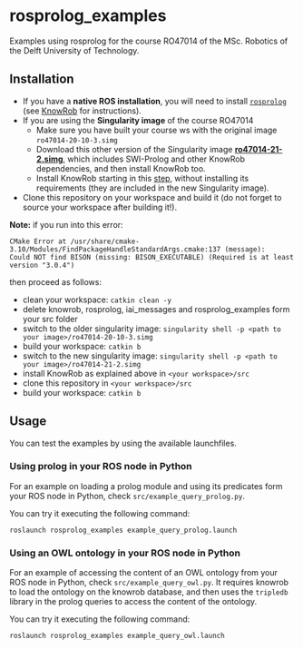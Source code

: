 # rosprolog_examples

Examples using rosprolog for the course RO47014 of the MSc. Robotics of the Delft University of Technology.

## Installation
- If you have a **native ROS installation**, you will need to install [`rosprolog`](https://github.com/knowrob/rosprolog) (see [KnowRob](https://github.com/knowrob/knowrob) for instructions).
- If you are using the **Singularity image** of the course RO47014
  - Make sure you have built your course ws with the original image `ro47014-20-10-3.simg`
  - Download this other version of the Singularity image [**ro47014-21-2.simg**](https://surfdrive.surf.nl/files/index.php/s/jGh6kn9oZnObRyV), which includes SWI-Prolog and other KnowRob dependencies, and then install KnowRob too.
  - Install KnowRob starting in this [step](https://github.com/knowrob/knowrob#installation), without installing its requirements (they are included in the new Singularity image).
- Clone this repository on your workspace and build it (do not forget to source your workspace after building it!).

**Note:**
if you run into this error:
```
CMake Error at /usr/share/cmake-3.10/Modules/FindPackageHandleStandardArgs.cmake:137 (message):
Could NOT find BISON (missing: BISON_EXECUTABLE) (Required is at least
version "3.0.4")
```
then proceed as follows:
- clean your workspace: `catkin clean -y`
- delete knowrob, rosprolog, iai_messages and rosprolog_examples form your src folder
- switch to the older singularity image: `singularity shell -p <path to your image>/ro47014-20-10-3.simg`
- build your workspace: `catkin b`
- switch to the new singularity image: `singularity shell -p <path to your image>/ro47014-21-2.simg`
- install KnowRob as explained above in `<your workspace>/src`
- clone this repository in `<your workspace>/src`
- build your workspace: `catkin b`


## Usage
You can test the examples by using the available launchfiles.

### Using prolog in your ROS node in Python
For an example on loading a prolog module and using its predicates form your ROS node in Python, check `src/example_query_prolog.py`.

You can try it executing the following command:

```
roslaunch rosprolog_examples example_query_prolog.launch
```

### Using an OWL ontology in your ROS node in Python
For an example of accessing the content of an OWL ontology from your ROS node in Python, check `src/example_query_owl.py`.
It requires knowrob to load the ontology on the knowrob database, and then uses the `tripledb` library in the prolog queries to access the content of the ontology.

You can try it executing the following command:
```
roslaunch rosprolog_examples example_query_owl.launch
```

